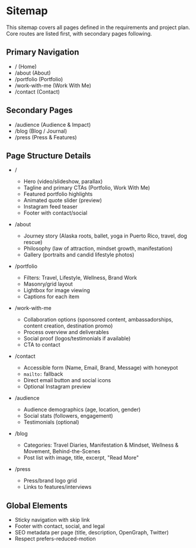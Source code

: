 # Sitemap

This sitemap covers all pages defined in the requirements and project plan. Core routes are listed first, with secondary pages following.

## Primary Navigation

- / (Home)
- /about (About)
- /portfolio (Portfolio)
- /work-with-me (Work With Me)
- /contact (Contact)

## Secondary Pages

- /audience (Audience & Impact)
- /blog (Blog / Journal)
- /press (Press & Features)

## Page Structure Details

- /

  - Hero (video/slideshow, parallax)
  - Tagline and primary CTAs (Portfolio, Work With Me)
  - Featured portfolio highlights
  - Animated quote slider (preview)
  - Instagram feed teaser
  - Footer with contact/social

- /about

  - Journey story (Alaska roots, ballet, yoga in Puerto Rico, travel, dog rescue)
  - Philosophy (law of attraction, mindset growth, manifestation)
  - Gallery (portraits and candid lifestyle photos)

- /portfolio

  - Filters: Travel, Lifestyle, Wellness, Brand Work
  - Masonry/grid layout
  - Lightbox for image viewing
  - Captions for each item

- /work-with-me

  - Collaboration options (sponsored content, ambassadorships, content creation, destination promo)
  - Process overview and deliverables
  - Social proof (logos/testimonials if available)
  - CTA to contact

- /contact

  - Accessible form (Name, Email, Brand, Message) with honeypot
  - `mailto:` fallback
  - Direct email button and social icons
  - Optional Instagram preview

- /audience

  - Audience demographics (age, location, gender)
  - Social stats (followers, engagement)
  - Testimonials (optional)

- /blog

  - Categories: Travel Diaries, Manifestation & Mindset, Wellness & Movement, Behind-the-Scenes
  - Post list with image, title, excerpt, "Read More"

- /press
  - Press/brand logo grid
  - Links to features/interviews

## Global Elements

- Sticky navigation with skip link
- Footer with contact, social, and legal
- SEO metadata per page (title, description, OpenGraph, Twitter)
- Respect prefers-reduced-motion
